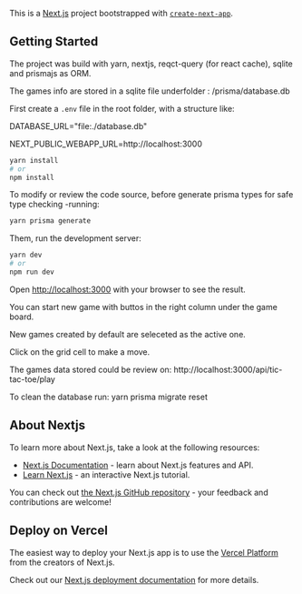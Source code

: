 This is a [Next.js](https://nextjs.org/) project bootstrapped with [`create-next-app`](https://github.com/vercel/next.js/tree/canary/packages/create-next-app).

## Getting Started

The project was build with yarn, nextjs, reqct-query (for react cache), sqlite and prismajs as ORM.

The games info are stored in a sqlite file underfolder : /prisma/database.db

First create a `.env` file in the root folder, with a structure like:


DATABASE_URL="file:./database.db"

NEXT_PUBLIC_WEBAPP_URL=http://localhost:3000


```bash
yarn install
# or
npm install
```

To modify or review the code source, before generate prisma types for safe type checking -running: 

```bash
yarn prisma generate
```


Them, run the development server:

```bash
yarn dev
# or
npm run dev
```

Open [http://localhost:3000](http://localhost:3000) with your browser to see the result.

You can start  new game with buttos in the right column under the game board.

New games created by default are seleceted as the active one.

Click on the grid cell to make a move.

The games data stored could be review on: http://localhost:3000/api/tic-tac-toe/play

To clean the database run: yarn prisma migrate reset




## About Nextjs

To learn more about Next.js, take a look at the following resources:

- [Next.js Documentation](https://nextjs.org/docs) - learn about Next.js features and API.
- [Learn Next.js](https://nextjs.org/learn) - an interactive Next.js tutorial.

You can check out [the Next.js GitHub repository](https://github.com/vercel/next.js/) - your feedback and contributions are welcome!

## Deploy on Vercel

The easiest way to deploy your Next.js app is to use the [Vercel Platform](https://vercel.com/new?utm_medium=default-template&filter=next.js&utm_source=create-next-app&utm_campaign=create-next-app-readme) from the creators of Next.js.

Check out our [Next.js deployment documentation](https://nextjs.org/docs/deployment) for more details.
